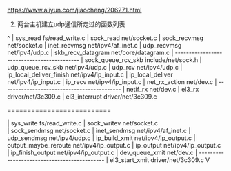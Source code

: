 https://www.aliyun.com/jiaocheng/206271.html

2. 两台主机建立udp通信所走过的函数列表
 
^
|       sys_read                fs/read_write.c
|       sock_read               net/socket.c
|       sock_recvmsg            net/socket.c
|       inet_recvmsg            net/ipv4/af_inet.c
|       udp_recvmsg             net/ipv4/udp.c
|       skb_recv_datagram       net/core/datagram.c
|       -------------------------------------------
|       sock_queue_rcv_skb      include/net/sock.h
|       udp_queue_rcv_skb       net/ipv4/udp.c
|       udp_rcv                 net/ipv4/udp.c
|       ip_local_deliver_finish net/ipv4/ip_input.c
|       ip_local_deliver        net/ipv4/ip_input.c
|       ip_recv                 net/ipv4/ip_input.c
|       net_rx_action           net/dev.c
|       -------------------------------------------
|       netif_rx                net/dev.c
|       el3_rx                  driver/net/3c309.c
|       el3_interrupt           driver/net/3c309.c
 
==========================
 
|       sys_write               fs/read_write.c
|       sock_writev             net/socket.c                   
|       sock_sendmsg            net/socket.c
|       inet_sendmsg            net/ipv4/af_inet.c
|       udp_sendmsg             net/ipv4/udp.c
|       ip_build_xmit           net/ipv4/ip_output.c
|       output_maybe_reroute    net/ipv4/ip_output.c
|       ip_output               net/ipv4/ip_output.c
|       ip_finish_output        net/ipv4/ip_output.c
|       dev_queue_xmit          net/dev.c
|       --------------------------------------------
|       el3_start_xmit          driver/net/3c309.c
V
 